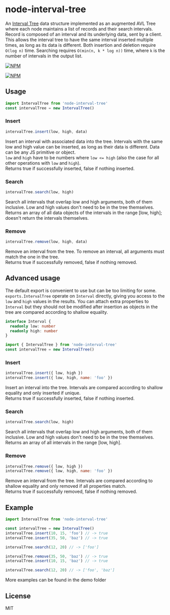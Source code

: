 # node-interval-tree
An [Interval Tree](https://en.wikipedia.org/wiki/Interval_tree) data structure implemented as an augmented AVL Tree where each node maintains a list of records and their search intervals. Record is composed of an interval and its underlying data, sent by a client. This allows the interval tree to have the same interval inserted multiple times, as long as its data is different. Both insertion and deletion require `O(log n)` time. Searching requires `O(min(n, k * log n))` time, where `k` is the number of intervals in the output list.

[![NPM](https://img.shields.io/npm/v/node-interval-tree.svg?style=flat)](https://www.npmjs.org/package/node-interval-tree)

[![NPM](https://nodei.co/npm/node-interval-tree.png)](https://nodei.co/npm/node-interval-tree/)

## Usage
```JavaScript
import IntervalTree from 'node-interval-tree'
const intervalTree = new IntervalTree()
```

### Insert
```JavaScript
intervalTree.insert(low, high, data)
```

Insert an interval with associated data into the tree. Intervals with the same low and high value can be inserted, as long as their data is different.
Data can be any JS primitive or object.  
`low` and `high` have to be numbers where `low <= high` (also the case for all other operations with `low` and `high`).  
Returns true if successfully inserted, false if nothing inserted.

### Search
```JavaScript
intervalTree.search(low, high)
```

Search all intervals that overlap low and high arguments, both of them inclusive. Low and high values don't need to be in the tree themselves.  
Returns an array of all data objects of the intervals in the range [low, high]; doesn't return the intervals themselves.

### Remove
```JavaScript
intervalTree.remove(low, high, data)
```

Remove an interval from the tree. To remove an interval, all arguments must match the one in the tree.  
Returns true if successfully removed, false if nothing removed.

## Advanced usage
The default export is convenient to use but can be too limiting for some.
`exports.IntervalTree` operate on `Interval` directly, giving you access to the `low` and `high` values in the results.
You can attach extra properties to `Interval` but they should not be modified after insertion as objects in the tree are compared according to shallow equality. 

```TypeScript
interface Interval {
  readonly low: number
  readonly high: number
}
```
```JavaScript
import { IntervalTree } from 'node-interval-tree'
const intervalTree = new IntervalTree()

```
### Insert
```JavaScript
intervalTree.insert({ low, high })
intervalTree.insert({ low, high, name: 'foo' })
```
Insert an interval into the tree. Intervals are compared according to shallow equality and only inserted if unique.  
Returns true if successfully inserted, false if nothing inserted.

### Search
```JavaScript
intervalTree.search(low, high)
```

Search all intervals that overlap low and high arguments, both of them inclusive. Low and high values don't need to be in the tree themselves.  
Returns an array of all intervals in the range [low, high].

### Remove
```JavaScript
intervalTree.remove({ low, high })
intervalTree.remove({ low, high, name: 'foo' })
```

Remove an interval from the tree. Intervals are compared according to shallow equality and only removed if all properties match.  
Returns true if successfully removed, false if nothing removed.
## Example
```javascript
import IntervalTree from 'node-interval-tree'

const intervalTree = new IntervalTree()
intervalTree.insert(10, 15, 'foo') // -> true
intervalTree.insert(35, 50, 'baz') // -> true

intervalTree.search(12, 20) // -> ['foo']

intervalTree.remove(35, 50, 'baz') // -> true
intervalTree.insert(10, 15, 'baz') // -> true

intervalTree.search(12, 20) // -> ['foo', 'baz']
```

More examples can be found in the demo folder

## License

MIT
